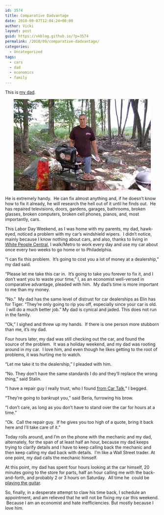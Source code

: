 ```yaml
---
id: 3574
title: Comparative Dadvantage
date: 2010-09-07T12:04:24+00:00
author: Vicki
layout: post
guid: https://vkblog.github.io/?p=3574
permalink: /2010/09/comparative-dadvantage/
categories:
  - Uncategorized
tags:
  - cars
  - dad
  - economics
  - family
---
```

This is [my dad](https://vkblog.github.io/2009/06/21/happy-fathers-day/).

<p style="text-align: center;">
  <a href="https://raw.githubusercontent.com/vkblog/vkblog.github.io/master/public/img/2010/09/DSC_0461.jpg"><img class="aligncenter size-full wp-image-3575" title="DSC_0461" src="https://raw.githubusercontent.com/vkblog/vkblog.github.io/master/public/img/2010/09/DSC_0461.jpg" alt="" width="448" height="298" /></a>
</p>

He is extremely handy.  He can fix almost anything and, if he doesn&#8217;t know how to fix it already, he will research the hell out of it until he finds out.  He has repaired televisions, doors, gardens, garages, bathrooms, broken glasses, broken computers, broken cell phones, pianos, and, most importantly, cars.

This Labor Day Weekend, as I was home with my parents, my dad, hawk-eyed, noticed a problem with my car&#8217;s windshield wipers.  I didn&#8217;t notice, mainly because I know nothing about cars, and also, thanks to living in [White People Central](https://vkblog.github.io/2010/05/20/ive-gone-over-to-the-dark-side/), I walk/Metro to work every day and use my car about once every two weeks to go home or to Philadelphia.

&#8220;I can fix this problem.  It&#8217;s going to cost you a lot of money at a dealership,&#8221; my dad said.

&#8220;Please let me take this car in.  It&#8217;s going to take you forever to fix it, and I don&#8217;t want you to waste your time,&#8221; I, as an economist well-versed in comparative advantage, pleaded with him.  My dad&#8217;s time is more important to me than my money.

&#8220;No.&#8221;  My dad has the same level of distrust for car dealerships as Elin has for Tiger. &#8220;They&#8217;re only going to rip you off, especially since your car is old.  I will do a much better job.&#8221; My dad is cynical and jaded. This does not run in the family.

&#8220;Ok,&#8221; I sighed and threw up my hands.  If there is one person more stubborn than me, it&#8217;s my dad.

Four hours later, my dad was still checking out the car, and found the source of the problem.  It was a holiday weekend, and my dad was rooting around in my car.  I love him, and even though he likes getting to the root of problems, it was hurting me to watch.

&#8220;Let me take it to the dealership,&#8221; I pleaded with him.

&#8220;No. They don&#8217;t have the same standards I do and they&#8217;ll replace the wrong thing,&#8221; said Stalin.

&#8220;I have a repair guy I really trust, who I found [from Car Talk](http://www.cartalk.com/content/mechx/),&#8221; I begged.

&#8220;They&#8217;re going to bankrupt you,&#8221; said Beria, furrowing his brow.

&#8220;I don&#8217;t care, as long as you don&#8217;t have to stand over the car for hours at a time.&#8221;

&#8220;Ok.  Call the repair guy.  If he gives you too high of a quote, bring it back here and I&#8217;ll take care of it.&#8221;

Today rolls around, and I&#8217;m on the phone with the mechanic and my dad, alternately, for the span of at least half an hour, because my dad keeps trying to clarify details and I have to keep calling back the mechanic and then keep calling my dad back with details.  I&#8217;m like a Wall Street trader. At one point, my dad calls the mechanic himself.

At this point, my dad has spent four hours looking at the car himself, 20 minutes going to the store for parts, half an hour calling me with the back-and-forth, and probably 2 or 3 hours on Saturday.  All time he  could be [playing the guitar](http://s3.amazonaws.com/data.tumblr.com/tumblr_l897r9R0dp1qd4m7co1_1280.jpg?AWSAccessKeyId=0RYTHV9YYQ4W5Q3HQMG2&Expires=1283965435&Signature=DQqoZqeLNgQEh2Kxpl00ML/aDp0%3D).

So, finally, in a desperate attempt to claw his time back, I schedule an appointment, and am relieved that he will not be fixing my car this weekend.  Because I am an economist and hate inefficiencies. But mostly because I love him.